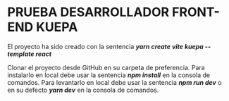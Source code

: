 # PRUEBA DESARROLLADOR FRONT-END KUEPA
El proyecto ha sido creado con la sentencia **_yarn create vite kuepa --template react_**

Clonar el proyecto desde GitHub en su carpeta de preferencia.
Para instalarlo en local debe usar la sentencia **_npm install_** en la consola de comandos.
Para levantarlo en local debe usar la sentencia **_npm run dev_** o en su defecto **_yarn dev_** en la consola de 
comandos.
